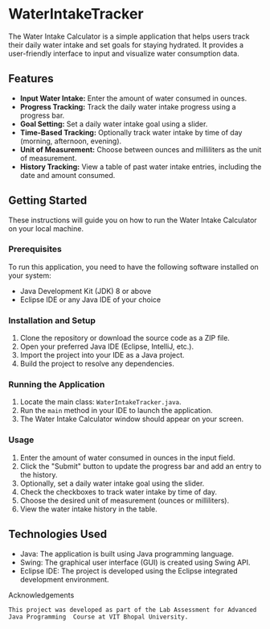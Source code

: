# WaterIntakeTracker

The Water Intake Calculator is a simple application that helps users track their daily water intake and set goals for staying hydrated. It provides a user-friendly interface to input and visualize water consumption data.

## Features

- **Input Water Intake:** Enter the amount of water consumed in ounces.
- **Progress Tracking:** Track the daily water intake progress using a progress bar.
- **Goal Setting:** Set a daily water intake goal using a slider.
- **Time-Based Tracking:** Optionally track water intake by time of day (morning, afternoon, evening).
- **Unit of Measurement:** Choose between ounces and milliliters as the unit of measurement.
- **History Tracking:** View a table of past water intake entries, including the date and amount consumed.


## Getting Started

These instructions will guide you on how to run the Water Intake Calculator on your local machine.

### Prerequisites

To run this application, you need to have the following software installed on your system:

- Java Development Kit (JDK) 8 or above
- Eclipse IDE or any Java IDE of your choice

### Installation and Setup

1. Clone the repository or download the source code as a ZIP file.
2. Open your preferred Java IDE (Eclipse, IntelliJ, etc.).
3. Import the project into your IDE as a Java project.
4. Build the project to resolve any dependencies.

### Running the Application

1. Locate the main class: `WaterIntakeTracker.java`.
2. Run the `main` method in your IDE to launch the application.
3. The Water Intake Calculator window should appear on your screen.

### Usage

1. Enter the amount of water consumed in ounces in the input field.
2. Click the "Submit" button to update the progress bar and add an entry to the history.
3. Optionally, set a daily water intake goal using the slider.
4. Check the checkboxes to track water intake by time of day.
5. Choose the desired unit of measurement (ounces or milliliters).
6. View the water intake history in the table.

## Technologies Used

- Java: The application is built using Java programming language.
- Swing: The graphical user interface (GUI) is created using Swing API.
- Eclipse IDE: The project is developed using the Eclipse integrated development environment.

Acknowledgements

    This project was developed as part of the Lab Assessment for Advanced Java Programming  Course at VIT Bhopal University.
